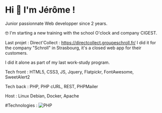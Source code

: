 # Hi :wave: I'm Jérôme !

Junior passionnate Web developper since 2 years. 



:nerd_face: I'm starting a new training with the school O'clock and company CIGEST.

Last projet : Direct'Collect : https://directcollect.groupeschroll.fr/ I did it for the company "Schroll" in Strasbourg, it's a closed web app for their customers.

I did it alone as part of my last work-study program.

Tech front : HTML5, CSS3, JS, Jquery, Flatpickr, FontAwesome, SweetAlert2

Tech back : PHP, PHP cURL, REST, PHPMailer

Host : Linux Debian, Docker, Apache


#Technologies : 
![PHP](https://img.shields.io/badge/php-%23777BB4.svg?style=for-the-badge&logo=php&logoColor=white)
